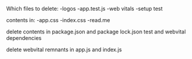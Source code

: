 Which files to delete:
-logos
-app.test.js
-web vitals
-setup test

contents in:
-app.css
-index.css
-read.me


delete contents in package.json and package lock.json
test and webvital dependencies

delete webvital remnants in app.js and index.js